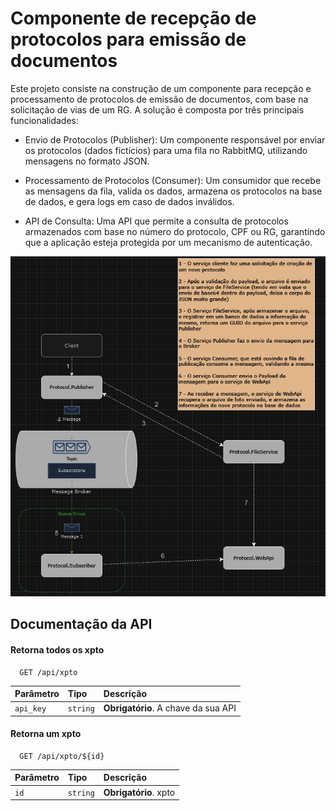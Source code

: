
#  Componente de recepção de protocolos para emissão de documentos

Este projeto consiste na construção de um componente para recepção e processamento de protocolos de emissão de documentos, com base na solicitação de vias de um RG. A solução é composta por três principais funcionalidades:

- Envio de Protocolos (Publisher): Um componente responsável por enviar os protocolos (dados fictícios) para uma fila no RabbitMQ, utilizando mensagens no formato JSON.

- Processamento de Protocolos (Consumer): Um consumidor que recebe as mensagens da fila, valida os dados, armazena os protocolos na base de dados, e gera logs em caso de dados inválidos.

- API de Consulta: Uma API que permite a consulta de protocolos armazenados com base no número do protocolo, CPF ou RG, garantindo que a aplicação esteja protegida por um mecanismo de autenticação.

![Modelo arquitetural](images/Architecture.gif)

## Documentação da API

#### Retorna todos os xpto

```http
  GET /api/xpto
```

| Parâmetro   | Tipo       | Descrição                           |
| :---------- | :--------- | :---------------------------------- |
| `api_key` | `string` | **Obrigatório**. A chave da sua API |

#### Retorna um xpto

```http
  GET /api/xpto/${id}
```

| Parâmetro   | Tipo       | Descrição                                   |
| :---------- | :--------- | :------------------------------------------ |
| `id`      | `string` | **Obrigatório**. xpto |